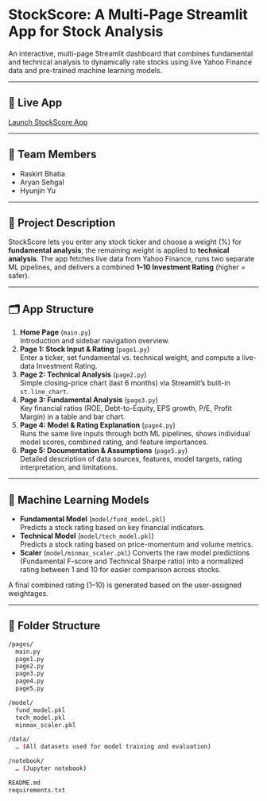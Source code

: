 # StockScore: A Multi-Page Streamlit App for Stock Analysis

An interactive, multi-page Streamlit dashboard that combines fundamental and technical analysis to dynamically rate stocks using live Yahoo Finance data and pre-trained machine learning models.

---

## 🚀 Live App  
[Launch StockScore App](https://stockscoreapp-4jbsnyaykawmponh76wn3s.streamlit.app/)  

---

## 👥 Team Members
- Raskirt Bhatia
- Aryan Sehgal
- Hyunjin Yu 

---

## 📝 Project Description
StockScore lets you enter any stock ticker and choose a weight (%) for **fundamental analysis**; the remaining weight is applied to **technical analysis**. The app fetches live data from Yahoo Finance, runs two separate ML pipelines, and delivers a combined **1–10 Investment Rating** (higher = safer).

---

## 🗂 App Structure
1. **Home Page** (`main.py`)  
   Introduction and sidebar navigation overview.  
2. **Page 1: Stock Input & Rating** (`page1.py`)  
   Enter a ticker, set fundamental vs. technical weight, and compute a live-data Investment Rating.  
3. **Page 2: Technical Analysis** (`page2.py`)  
   Simple closing-price chart (last 6 months) via Streamlit’s built-in `st.line_chart`.  
4. **Page 3: Fundamental Analysis** (`page3.py`)  
   Key financial ratios (ROE, Debt-to-Equity, EPS growth, P/E, Profit Margin) in a table and bar chart.  
5. **Page 4: Model & Rating Explanation** (`page4.py`)  
   Runs the same live inputs through both ML pipelines, shows individual model scores, combined rating, and feature importances.  
6. **Page 5: Documentation & Assumptions** (`page5.py`)  
   Detailed description of data sources, features, model targets, rating interpretation, and limitations.  

---

## 🤖 Machine Learning Models
- **Fundamental Model** (`model/fund_model.pkl`)  
  Predicts a stock rating based on key financial indicators.  
- **Technical Model** (`model/tech_model.pkl`)  
  Predicts a stock rating based on price-momentum and volume metrics.
- **Scaler** (`model/minmax_scaler.pkl`)
Converts the raw model predictions (Fundamental F-score and Technical Sharpe ratio) into a normalized rating between 1 and 10 for easier comparison across stocks.

A final combined rating (1–10) is generated based on the user-assigned weightages.

---

## 📁 Folder Structure
```bash
/pages/
  main.py
  page1.py
  page2.py
  page3.py
  page4.py
  page5.py

/model/
  fund_model.pkl
  tech_model.pkl
  minmax_scaler.pkl

/data/
  … (All datasets used for model training and evaluation)

/notebook/
  … (Jupyter notebook)

README.md  
requirements.txt


